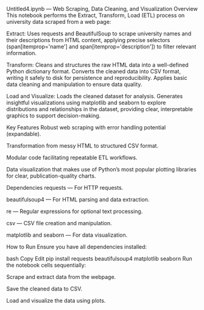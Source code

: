 Untitled4.ipynb — Web Scraping, Data Cleaning, and Visualization
Overview
This notebook performs the Extract, Transform, Load (ETL) process on university data scraped from a web page:

Extract:
Uses requests and BeautifulSoup to scrape university names and their descriptions from HTML content, applying precise selectors (span[itemprop='name'] and span[itemprop='description']) to filter relevant information.

Transform:
Cleans and structures the raw HTML data into a well-defined Python dictionary format.
Converts the cleaned data into CSV format, writing it safely to disk for persistence and reproducibility.
Applies basic data cleaning and manipulation to ensure data quality.

Load and Visualize:
Loads the cleaned dataset for analysis.
Generates insightful visualizations using matplotlib and seaborn to explore distributions and relationships in the dataset, providing clear, interpretable graphics to support decision-making.

Key Features
Robust web scraping with error handling potential (expandable).

Transformation from messy HTML to structured CSV format.

Modular code facilitating repeatable ETL workflows.

Data visualization that makes use of Python’s most popular plotting libraries for clear, publication-quality charts.

Dependencies
requests — For HTTP requests.

beautifulsoup4 — For HTML parsing and data extraction.

re — Regular expressions for optional text processing.

csv — CSV file creation and manipulation.

matplotlib and seaborn — For data visualization.

How to Run
Ensure you have all dependencies installed:

bash
Copy
Edit
pip install requests beautifulsoup4 matplotlib seaborn
Run the notebook cells sequentially:

Scrape and extract data from the webpage.

Save the cleaned data to CSV.

Load and visualize the data using plots.
